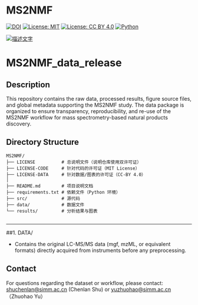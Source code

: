 # MS2NMF

[![DOI](https://zenodo.org/badge/DOI/10.5281/zenodo.17181796.svg)](https://doi.org/10.5281/zenodo.17181796)
[![License: MIT](https://img.shields.io/badge/License-MIT-green.svg)](LICENSE)
[![License: CC BY 4.0](https://img.shields.io/badge/License-CC%20BY%204.0-lightgrey.svg)](https://creativecommons.org/licenses/by/4.0/)
[![Python](https://img.shields.io/badge/python-3.11-blue.svg)]()


[![描述文字](https://imgtu.com/uploads/0qfrkip8/t-20250923094948.webp)](https://imgtu.com/upload/0qfrkip8/20250923094948)

MS2NMF_data_release
===================

Description
-----------
This repository contains the raw data, processed results, figure source files, 
and global metadata supporting the MS2NMF study. The data package is organized 
to ensure transparency, reproducibility, and re-use of the MS2NMF workflow 
for mass spectrometry-based natural products discovery.

## Directory Structure

```plaintext
MS2NMF/
├── LICENSE          # 总说明文件（说明仓库使用双许可证）
├── LICENSE-CODE     # 针对代码的许可证（MIT License）
├── LICENSE-DATA     # 针对数据/图表的许可证（CC-BY 4.0）
│
├── README.md        # 项目说明文档
├── requirements.txt # 依赖文件（Python 环境）
├── src/             # 源代码
├── data/            # 数据文件
└── results/         # 分析结果与图表
     
``` 
---


##1. DATA/
   - Contains the original LC-MS/MS data (mgf, mzML, or equivalent formats) 
     directly acquired from instruments before any preprocessing.






Contact
-------
For questions regarding the dataset or workflow, please contact:
shuchenlan@simm.ac.cn  (Chenlan Shu) or yuzhuohao@simm.ac.cn （Zhuohao Yu）





